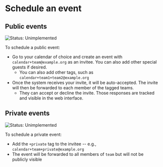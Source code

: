 # Schedule an event

## Public events

![Status: Unimplemented](https://img.shields.io/badge/Status-Unimplemented-red)

To schedule a public event:

* Go to your calendar of choice and create an event with `calendar+team@example.org` as an invitee. You can also add other special guests if desired.
    * You can also add other tags, such as `calendar+team1+team2@example.org`
* Once the system receives your invite, it will be auto-accepted. The invite will then be forwarded to each member of the tagged teams.
    * They can accept or decline the invite. Those responses are tracked and visible in the web interface.

## Private events

![Status: Unimplemented](https://img.shields.io/badge/Status-Unimplemented-red)

To schedule a private event:

* Add the `+private` tag to the invitee -- e.g., `calendar+team+private@example.org`
* The event will be forwarded to all members of `team` but will not be publicly visible